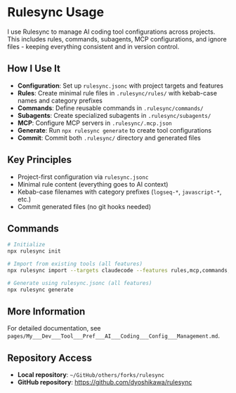 # Rulesync Usage

I use Rulesync to manage AI coding tool configurations across projects. This includes rules, commands, subagents, MCP configurations, and ignore files - keeping everything consistent and in version control.

## How I Use It

- **Configuration**: Set up `rulesync.jsonc` with project targets and features
- **Rules**: Create minimal rule files in `.rulesync/rules/` with kebab-case names and category prefixes
- **Commands**: Define reusable commands in `.rulesync/commands/`
- **Subagents**: Create specialized subagents in `.rulesync/subagents/`
- **MCP**: Configure MCP servers in `.rulesync/.mcp.json`
- **Generate**: Run `npx rulesync generate` to create tool configurations
- **Commit**: Commit both `.rulesync/` directory and generated files

## Key Principles

- Project-first configuration via `rulesync.jsonc`
- Minimal rule content (everything goes to AI context)
- Kebab-case filenames with category prefixes (`logseq-*`, `javascript-*`, etc.)
- Commit generated files (no git hooks needed)

## Commands

```bash
# Initialize
npx rulesync init

# Import from existing tools (all features)
npx rulesync import --targets claudecode --features rules,mcp,commands,subagents

# Generate using rulesync.jsonc (all features)
npx rulesync generate
```

## More Information

For detailed documentation, see `pages/My___Dev___Tool___Pref___AI___Coding___Config___Management.md`.

## Repository Access

- **Local repository**: `~/GitHub/others/forks/rulesync`
- **GitHub repository**: https://github.com/dyoshikawa/rulesync
